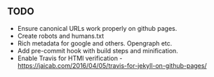 TODO
----------

* Ensure canonical URLs work properly on github pages.
* Create robots and humans.txt
* Rich metadata for google and others. Opengraph etc.
* Add pre-commit hook with build steps and minification.
* Enable Travis for HTMl verification - https://jaicab.com/2016/04/05/travis-for-jekyll-on-github-pages/